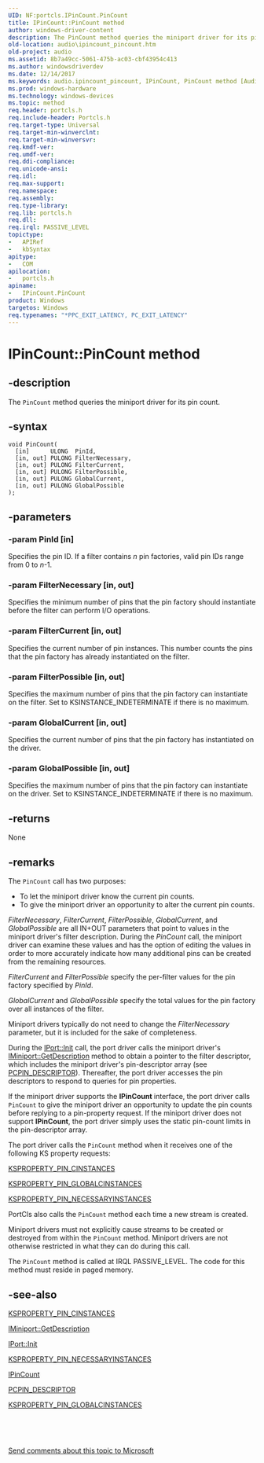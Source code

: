```yaml
---
UID: NF:portcls.IPinCount.PinCount
title: IPinCount::PinCount method
author: windows-driver-content
description: The PinCount method queries the miniport driver for its pin count.
old-location: audio\ipincount_pincount.htm
old-project: audio
ms.assetid: 8b7a49cc-5061-475b-ac03-cbf43954c413
ms.author: windowsdriverdev
ms.date: 12/14/2017
ms.keywords: audio.ipincount_pincount, IPinCount, PinCount method [Audio Devices], PinCount method [Audio Devices], IPinCount interface, audmp-routines_bded3ce8-936c-4391-901f-df6b2061c7c3.xml, IPinCount::PinCount, portcls/IPinCount::PinCount, PinCount, IPinCount interface [Audio Devices], PinCount method
ms.prod: windows-hardware
ms.technology: windows-devices
ms.topic: method
req.header: portcls.h
req.include-header: Portcls.h
req.target-type: Universal
req.target-min-winverclnt: 
req.target-min-winversvr: 
req.kmdf-ver: 
req.umdf-ver: 
req.ddi-compliance: 
req.unicode-ansi: 
req.idl: 
req.max-support: 
req.namespace: 
req.assembly: 
req.type-library: 
req.lib: portcls.h
req.dll: 
req.irql: PASSIVE_LEVEL
topictype:
-	APIRef
-	kbSyntax
apitype:
-	COM
apilocation:
-	portcls.h
apiname:
-	IPinCount.PinCount
product: Windows
targetos: Windows
req.typenames: "*PPC_EXIT_LATENCY, PC_EXIT_LATENCY"
---
```


# IPinCount::PinCount method


## -description


The <code>PinCount</code> method queries the miniport driver for its pin count.


## -syntax


````
void PinCount(
  [in]      ULONG  PinId,
  [in, out] PULONG FilterNecessary,
  [in, out] PULONG FilterCurrent,
  [in, out] PULONG FilterPossible,
  [in, out] PULONG GlobalCurrent,
  [in, out] PULONG GlobalPossible
);
````


## -parameters




### -param PinId [in]

Specifies the pin ID. If a filter contains <i>n</i> pin factories, valid pin IDs range from 0 to <i>n</i>-1.


### -param FilterNecessary [in, out]

Specifies the minimum number of pins that the pin factory should instantiate before the filter can perform I/O operations.


### -param FilterCurrent [in, out]

Specifies the current number of pin instances. This number counts the pins that the pin factory has already instantiated on the filter.


### -param FilterPossible [in, out]

Specifies the maximum number of pins that the pin factory can instantiate on the filter. Set to KSINSTANCE_INDETERMINATE if there is no maximum.


### -param GlobalCurrent [in, out]

Specifies the current number of pins that the pin factory has instantiated on the driver.


### -param GlobalPossible [in, out]

Specifies the maximum number of pins that the pin factory can instantiate on the driver. Set to KSINSTANCE_INDETERMINATE if there is no maximum.


## -returns


None



## -remarks


The <code>PinCount</code> call has two purposes:
<ul>
<li>
To let the miniport driver know the current pin counts.

</li>
<li>
To give the miniport driver an opportunity to alter the current pin counts.

</li>
</ul><i>FilterNecessary</i>, <i>FilterCurrent</i>, <i>FilterPossible</i>, <i>GlobalCurrent</i>, and <i>GlobalPossible</i> are all IN+OUT parameters that point to values in the miniport driver's filter description. During the <i>PinCount</i> call, the miniport driver can examine these values and has the option of editing the values in order to more accurately indicate how many additional pins can be created from the remaining resources.

<i>FilterCurrent</i> and <i>FilterPossible</i> specify the per-filter values for the pin factory specified by <i>PinId</i>.

<i>GlobalCurrent</i> and <i>GlobalPossible</i> specify the total values for the pin factory over all instances of the filter.

Miniport drivers typically do not need to change the <i>FilterNecessary</i> parameter, but it is included for the sake of completeness.

During the <a href="https://msdn.microsoft.com/library/windows/hardware/ff536943">IPort::Init</a> call, the port driver calls the miniport driver's <a href="https://msdn.microsoft.com/library/windows/hardware/ff536765">IMiniport::GetDescription</a> method to obtain a pointer to the filter descriptor, which includes the miniport driver's pin-descriptor array (see <a href="..\portcls\ns-portcls-__unnamed_struct_0c93_7.md">PCPIN_DESCRIPTOR</a>). Thereafter, the port driver accesses the pin descriptors to respond to queries for pin properties.

If the miniport driver supports the <b>IPinCount</b> interface, the port driver calls <code>PinCount</code> to give the miniport driver an opportunity to update the pin counts before replying to a pin-property request. If the miniport driver does not support <b>IPinCount</b>, the port driver simply uses the static pin-count limits in the pin-descriptor array.

The port driver calls the <code>PinCount</code> method when it receives one of the following KS property requests:


<a href="https://msdn.microsoft.com/library/windows/hardware/ff565193">KSPROPERTY_PIN_CINSTANCES</a>



<a href="https://msdn.microsoft.com/library/windows/hardware/ff565200">KSPROPERTY_PIN_GLOBALCINSTANCES</a>



<a href="https://msdn.microsoft.com/library/windows/hardware/ff565204">KSPROPERTY_PIN_NECESSARYINSTANCES</a>


PortCls also calls the <code>PinCount</code> method each time a new stream is created.

Miniport drivers must not explicitly cause streams to be created or destroyed from within the <code>PinCount</code> method. Miniport drivers are not otherwise restricted in what they can do during this call.

The <code>PinCount</code> method is called at IRQL PASSIVE_LEVEL. The code for this method must reside in paged memory.



## -see-also

<a href="https://msdn.microsoft.com/library/windows/hardware/ff565193">KSPROPERTY_PIN_CINSTANCES</a>

<a href="https://msdn.microsoft.com/library/windows/hardware/ff536765">IMiniport::GetDescription</a>

<a href="https://msdn.microsoft.com/library/windows/hardware/ff536943">IPort::Init</a>

<a href="https://msdn.microsoft.com/library/windows/hardware/ff565204">KSPROPERTY_PIN_NECESSARYINSTANCES</a>

<a href="..\portcls\nn-portcls-ipincount.md">IPinCount</a>

<a href="..\portcls\ns-portcls-__unnamed_struct_0c93_7.md">PCPIN_DESCRIPTOR</a>

<a href="https://msdn.microsoft.com/library/windows/hardware/ff565200">KSPROPERTY_PIN_GLOBALCINSTANCES</a>

 

 

<a href="mailto:wsddocfb@microsoft.com?subject=Documentation%20feedback [audio\audio]:%20IPinCount::PinCount method%20 RELEASE:%20(12/14/2017)&amp;body=%0A%0APRIVACY STATEMENT%0A%0AWe use your feedback to improve the documentation. We don't use your email address for any other purpose, and we'll remove your email address from our system after the issue that you're reporting is fixed. While we're working to fix this issue, we might send you an email message to ask for more info. Later, we might also send you an email message to let you know that we've addressed your feedback.%0A%0AFor more info about Microsoft's privacy policy, see http://privacy.microsoft.com/en-us/default.aspx." title="Send comments about this topic to Microsoft">Send comments about this topic to Microsoft</a>

